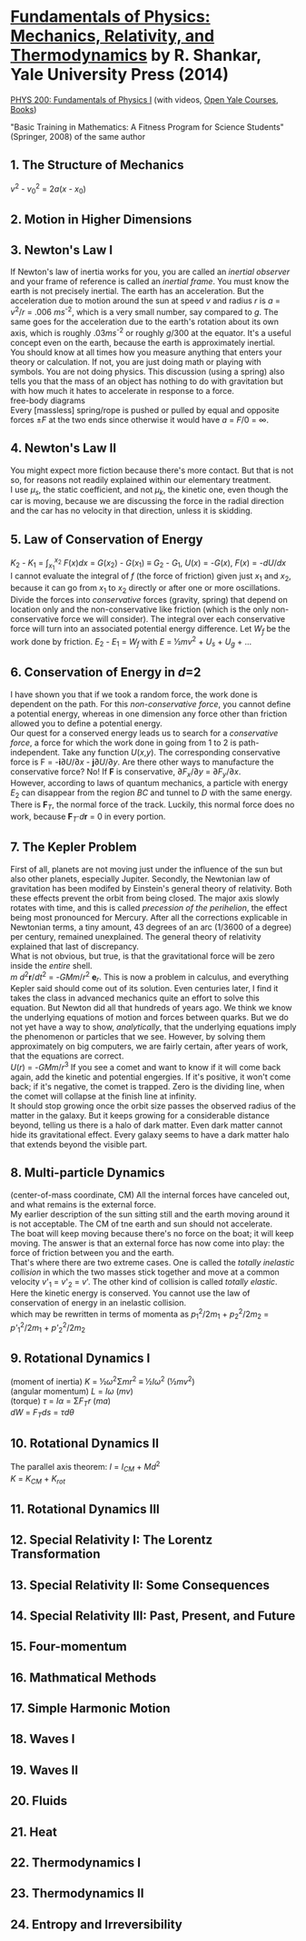 # [Fundamentals of Physics: Mechanics, Relativity, and Thermodynamics][homepage] by R. Shankar, Yale University Press (2014)

[PHYS 200: Fundamentals of Physics I][phys_200] (with videos,
 [Open Yale Courses][open_yale_courses], [Books][open_yale_courses_books])

"Basic Training in Mathematics: A Fitness Program for Science Students"
 (Springer, 2008) of the same author

[homepage]: http://yalebooks.com/book/9780300192209/fundamentals-physics
[phys_200]: http://oyc.yale.edu/physics/phys-200
[open_yale_courses]: http://oyc.yale.edu/
[open_yale_courses_books]: http://yalebooks.com/series/the-open-yale-courses-series

## 1. The Structure of Mechanics

*v*<sup>2</sup> - *v*<sub>0</sub><sup>2</sup> = 2*a*(*x* - *x*<sub>0</sub>)

## 2. Motion in Higher Dimensions

## 3. Newton's Law I

If Newton's law of inertia works for you, you are called an *inertial observer*
 and your frame of reference is called an *inertial frame*. You must know the
 earth is not precisely inertial. The earth has an acceleration. But the
 acceleration due to motion around the sun at speed *v* and radius *r* is *a* =
 *v*<sup>2</sup>/*r* = .006 *ms*<sup>-2</sup>, which is a very small number, say
 compared to *g*. The same goes for the acceleration due to the earth's rotation
 about its own axis, which is roughly .03*ms*<sup>-2</sup> or roughly *g*/300 at
 the equator. It's a useful concept even on the earth, because the earth is
 approximately inertial.<br>
You should know at all times how you measure anything that enters your theory or
 calculation. If not, you are just doing math or playing with symbols. You are
 not doing physics. This discussion (using a spring) also tells you that the
 mass of an object has nothing to do with gravitation but with how much it hates
 to accelerate in response to a force.<br>
free-body diagrams<br>
Every [massless] spring/rope is pushed or pulled by equal and opposite forces
 ±*F* at the two ends since otherwise it would have *a* = *F*/0 = ∞.

## 4. Newton's Law II

You might expect more fiction because there's more contact. But that is not so,
 for reasons not readily explained within our elementary treatment.<br>
I use *μ<sub>s</sub>*, the static coefficient, and not *μ<sub>k</sub>*, the
 kinetic one, even though the car is moving, because we are discussing the force
 in the radial direction and the car has no velocity in that direction, unless
 it is skidding.

## 5. Law of Conservation of Energy

*K*<sub>2</sub> - *K*<sub>1</sub> =
 ∫<sub>*x*<sub>1</sub></sub><sup>*x*<sub>2</sub></sup> *F*(*x*)*dx* =
 *G*(*x*<sub>2</sub>) - *G*(*x*<sub>1</sub>) ≡ *G*<sub>2</sub> -
 *G*<sub>1</sub>, *U*(*x*) = -*G*(*x*), *F*(*x*) = -*dU*/*dx*<br>
I cannot evaluate the integral of *f* (the force of friction) given just
 *x*<sub>1</sub> and *x*<sub>2</sub>, because it can go from *x*<sub>1</sub> to
 *x*<sub>2</sub> directly or after one or more oscillations.<br>
Divide the forces into *conservative* forces (gravity, spring) that depend on
 location only and the non-conservative like friction (which is the only
 non-conservative force we will consider). The integral over each conservative
 force will turn into an associated potential energy difference. Let
 *W*<sub>*f*</sub> be the work done by friction. *E*<sub>2</sub> -
 *E*<sub>1</sub> = *W*<sub>*f*</sub> with *E* = ½*mv*<sup>2</sup> +
 *U*<sub>*s*</sub> + *U*<sub>*g*</sub> + ...

## 6. Conservation of Energy in *d*=2

I have shown you that if we took a random force, the work done is dependent on
 the path. For this *non-conservative force*, you cannot define a potential
 energy, whereas in one dimension any force other than friction allowed you to
 define a potential energy.<br>
Our quest for a conserved energy leads us to search for a *conservative force*,
 a force for which the work done in going from 1 to 2 is path-independent. Take
 any function *U*(*x*,*y*). The corresponding conservative force is F =
 -**i**∂*U*/∂*x* - **j**∂*U*/∂*y*. Are there other ways to manufacture the
 conservative force? No! If **F** is conservative, ∂*F*<sub>*x*</sub>/∂*y* =
 ∂*F*<sub>*y*</sub>/∂*x*.<br>
However, according to laws of quantum mechanics, a particle with energy
 *E*<sub>2</sub> can disappear from the region *BC* and tunnel to *D* with the
 same energy.<br>
There is **F**<sub>*T*</sub>, the normal force of the track. Luckily, this
 normal force does no work, because **F**<sub>*T*</sub>⋅*d***r** = 0 in every
 portion.

## 7. The Kepler Problem

First of all, planets are not moving just under the influence of the sun but
 also other planets, especially Jupiter. Secondly, the Newtonian law of
 gravitation has been modifed by Einstein's general theory of relativity. Both
 these effects prevent the orbit from being closed. The major axis slowly
 rotates with time, and this is called *precession of the perihelion*, the
 effect being most pronounced for Mercury. After all the corrections explicable
 in Newtonian terms, a tiny amount, 43 degrees of an arc (1/3600 of a degree)
 per century, remained unexplained. The general theory of relativity explained
 that last of discrepancy.<br>
What is not obvious, but true, is that the gravitational force will be zero
 inside the *entire* shell.<br>
*m* *d*<sup>2</sup>**r**/*dt*<sup>2</sup> = -*GMm*/*r*<sup>2</sup>
 **e**<sub>*r*</sub>. This is now a problem in calculus, and everything Kepler
 said should come out of its solution. Even centuries later, I find it takes the
 class in advanced mechanics quite an effort to solve this equation. But Newton
 did all that hundreds of years ago. We think we know the underlying equations
 of motion and forces between quarks. But we do not yet have a way to show,
 *analytically*, that the underlying equations imply the phenomenon or particles
 that we see. However, by solving them approximately on big computers, we are
 fairly certain, after years of work, that the equations are correct.<br>
*U*(*r*) = -*GMm*/*r*<sup>3</sup>
If you see a comet and want to know if it will come back again, add the kinetic
 and potential engergies. If it's positive, it won't come back; if it's
 negative, the comet is trapped. Zero is the dividing line, when the comet will
 collapse at the finish line at infinity.<br>
It should stop growing once the orbit size passes the observed radius of the
 matter in the galaxy. But it keeps growing for a considerable distance beyond,
 telling us there is a halo of dark matter. Even dark matter cannot hide its
 gravitational effect. Every galaxy seems to have a dark matter halo that
 extends beyond the visible part.

## 8. Multi-particle Dynamics

(center-of-mass coordinate, CM) All the internal forces have canceled out, and
 what remains is the external force.<br>
My earlier description of the sun sitting still and the earth moving around it
 is not acceptable. The CM of tne earth and sun should not accelerate.<br>
The boat will keep moving because there's no force on the boat; it will keep
 moving. The answer is that an external force has now come into play: the force
 of friction between you and the earth.<br>
That's where there are two extreme cases. One is called the *totally inelastic
 collision* in which the two masses stick together and move at a common velocity
 *v*'<sub>1</sub> = *v*'<sub>2</sub> = *v*'. The other kind of collision is
 called *totally elastic*. Here the kinetic energy is conserved. You cannot use
 the law of conservation of energy in an inelastic collision.<br>
which may be rewritten in terms of momenta as
 *p*<sub>1</sub><sup>2</sup>/2*m*<sub>1</sub> +
 *p*<sub>2</sub><sup>2</sup>/2*m*<sub>2</sub> =
 *p'*<sub>1</sub><sup>2</sup>/2*m*<sub>1</sub> +
 *p'*<sub>2</sub><sup>2</sup>/2*m*<sub>2</sub>

## 9. Rotational Dynamics I

(moment of inertia) *K* = ½*ω*<sup>2</sup>Σ*mr*<sup>2</sup> ≡ ½*Iω*<sup>2</sup>
 (½*mv*<sup>2</sup>)<br>
(angular momentum) *L* = *Iω* (*mv*)<br>
(torque) *τ* = *Iα* = Σ*F*<sub>*T*</sub>*r* (*ma*)<br>
*dW* = *F*<sub>*T*</sub>*ds* = *τdθ*

## 10. Rotational Dynamics II

The parallel axis theorem: *I* = *I*<sub>*CM*</sub> + *Md*<sup>2</sup><br>
*K* = *K*<sub>*CM*</sub> + *K*<sub>*rot*</sub>

## 11. Rotational Dynamics III

## 12. Special Relativity I: The Lorentz Transformation

## 13. Special Relativity II: Some Consequences

## 14. Special Relativity III: Past, Present, and Future

## 15. Four-momentum

## 16. Mathmatical Methods

## 17. Simple Harmonic Motion

## 18. Waves I

## 19. Waves II

## 20. Fluids

## 21. Heat

## 22. Thermodynamics I

## 23. Thermodynamics II

## 24. Entropy and Irreversibility

